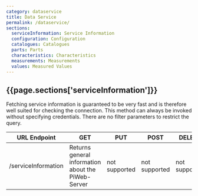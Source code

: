 ```yaml
---
category: dataservice
title: Data Service
permalink: /dataservice/
sections:
  serviceInformation: Service Information
  configuration: Configuration
  catalogues: Catalogues
  parts: Parts
  characteristics: Characteristics
  measurements: Measurements
  values: Measured Values
---
```


## {{page.sections['serviceInformation']}}

Fetching service information is guaranteed to be very fast and is therefore well suited for checking the connection. This method can always be invoked without specifying credentials. There are no filter parameters to restrict the query.

URL Endpoint | GET | PUT | POST | DELETE
-------------|-----|-----|------|-------
/serviceInformation | Returns general information about the PiWeb-Server | not supported | not supported | not supported
